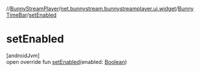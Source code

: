//[BunnyStreamPlayer](../../../index.md)/[net.bunnystream.bunnystreamplayer.ui.widget](../index.md)/[BunnyTimeBar](index.md)/[setEnabled](set-enabled.md)

# setEnabled

[androidJvm]\
open override fun [setEnabled](set-enabled.md)(enabled: [Boolean](https://kotlinlang.org/api/latest/jvm/stdlib/kotlin-stdlib/kotlin/-boolean/index.html))
